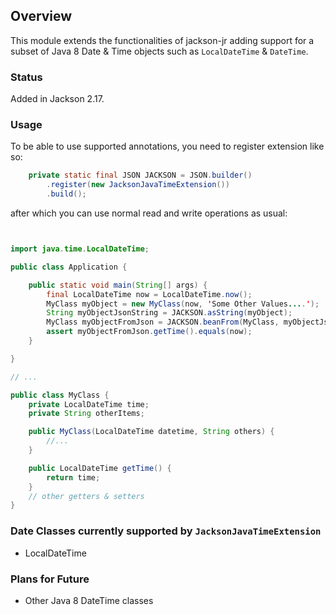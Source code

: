 ## Overview

This module extends the functionalities of jackson-jr adding support for a subset of Java 8 Date & Time objects such as `LocalDateTime` & `DateTime`.

### Status
Added in Jackson 2.17.

### Usage
To be able to use supported annotations, you need to register extension like so:
```java
    private static final JSON JACKSON = JSON.builder()
        .register(new JacksonJavaTimeExtension())
        .build();
```
after which you can use normal read and write operations as usual:

```java


import java.time.LocalDateTime;

public class Application {

    public static void main(String[] args) {
        final LocalDateTime now = LocalDateTime.now();
        MyClass myObject = new MyClass(now, 'Some Other Values....');
        String myObjectJsonString = JACKSON.asString(myObject);
        MyClass myObjectFromJson = JACKSON.beanFrom(MyClass, myObjectJsonString);
        assert myObjectFromJson.getTime().equals(now);
    }

}

// ...

public class MyClass {
    private LocalDateTime time;
    private String otherItems;

    public MyClass(LocalDateTime datetime, String others) {
        //...
    }

    public LocalDateTime getTime() {
        return time;
    }
    // other getters & setters
}
```

### Date Classes currently supported by `JacksonJavaTimeExtension`
- LocalDateTime 

### Plans for Future
- Other Java 8 DateTime classes
